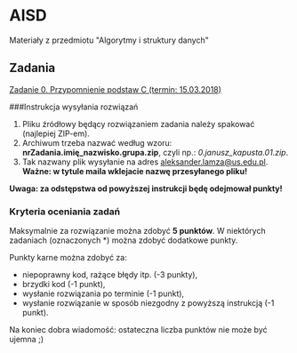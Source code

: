 # AISD
Materiały z przedmiotu "Algorytmy i struktury danych"

## Zadania

[Zadanie 0. Przypomnienie podstaw C (termin: 15.03.2018)](zadanie_0.md)

###Instrukcja wysyłania rozwiązań
1. Pliku źródłowy będący rozwiązaniem zadania należy spakować (najlepiej ZIP-em).
2. Archiwum trzeba nazwać według wzoru: **nrZadania.imię\_nazwisko.grupa.zip**, czyli np.: *0.janusz_kapusta.01.zip*.
3. Tak nazwany plik wysyłanie na adres aleksander.lamza@us.edu.pl. 
**Ważne: w tytule maila wklejacie nazwę przesyłanego pliku!** 

**Uwaga: za odstępstwa od powyższej instrukcji będę odejmował punkty!** 

### Kryteria oceniania zadań
Maksymalnie za rozwiązanie można zdobyć **5 punktów**. 
W niektórych zadaniach (oznaczonych *) można zdobyć dodatkowe punkty. 

Punkty karne można zdobyć za:

- niepoprawny kod, rażące błędy itp. (-3 punkty),
- brzydki kod (-1 punkt),
- wysłanie rozwiązania po terminie (-1 punkt),
- wysłanie rozwiązanie w sposób niezgodny z powyższą instrukcją (-1 punkt).

Na koniec dobra wiadomość: ostateczna liczba punktów nie może być ujemna ;)
